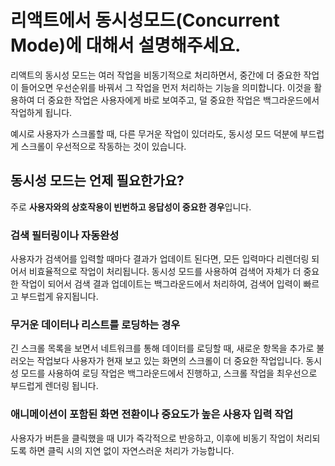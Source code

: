 # 리액트에서 동시성모드(Concurrent Mode)에 대해서 설명해주세요.

리액트의 동시성 모드는 여러 작업을 비동기적으로 처리하면서, 중간에 더 중요한 작업이 들어오면 우선순위를 바꿔서 그 작업을 먼저 처리하는 기능을 의미합니다. 이것을 활용하여 더 중요한 작업은 사용자에게 바로 보여주고, 덜 중요한 작업은 백그라운드에서 작업하게 됩니다.

예시로 사용자가 스크롤할 때, 다른 무거운 작업이 있더라도, 동시성 모드 덕분에 부드럽게 스크롤이 우선적으로 작동하는 것이 있습니다.

## 동시성 모드는 언제 필요한가요?

주로 **사용자와의 상호작용이 빈번하고 응답성이 중요한 경우**입니다.

### 검색 필터링이나 자동완성

사용자가 검색어를 입력할 때마다 결과가 업데이트 된다면, 모든 입력마다 리렌더링 되어서 비효율적으로 작업이 처리됩니다. 동시성 모드를 사용하여 검색어 자체가 더 중요한 작업이 되어서 검색 결과 업데이트는 백그라운드에서 처리하여, 검색어 입력이 빠르고 부드럽게 유지됩니다.

### 무거운 데이터나 리스트를 로딩하는 경우

긴 스크롤 목록을 보면서 네트워크를 통해 데이터를 로딩할 때, 새로운 항목을 추가로 불러오는 작업보다 사용자가 현재 보고 있는 화면의 스크롤이 더 중요한 작업입니다. 동시성 모드를 사용하여 로딩 작업은 백그라운드에서 진행하고, 스크롤 작업을 최우선으로 부드럽게 렌더링 됩니다.

### 애니메이션이 포함된 화면 전환이나 중요도가 높은 사용자 입력 작업

사용자가 버튼을 클릭했을 때 UI가 즉각적으로 반응하고, 이후에 비동기 작업이 처리되도록 하면 클릭 시의 지연 없이 자연스러운 처리가 가능합니다.
